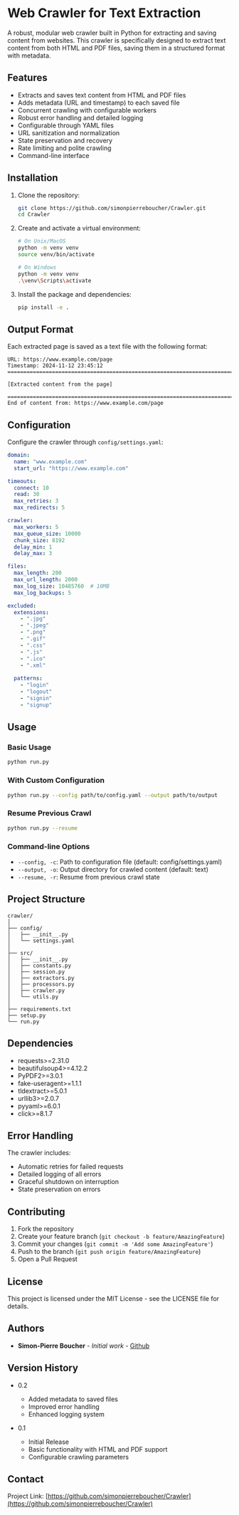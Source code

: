 # Web Crawler for Text Extraction

A robust, modular web crawler built in Python for extracting and saving content from websites. This crawler is specifically designed to extract text content from both HTML and PDF files, saving them in a structured format with metadata.

## Features

- Extracts and saves text content from HTML and PDF files
- Adds metadata (URL and timestamp) to each saved file
- Concurrent crawling with configurable workers
- Robust error handling and detailed logging
- Configurable through YAML files
- URL sanitization and normalization
- State preservation and recovery
- Rate limiting and polite crawling
- Command-line interface

## Installation

1. Clone the repository:
   ```bash
   git clone https://github.com/simonpierreboucher/Crawler.git
   cd Crawler
   ```

2. Create and activate a virtual environment:
   ```bash
   # On Unix/MacOS
   python -m venv venv
   source venv/bin/activate

   # On Windows
   python -m venv venv
   .\venv\Scripts\activate
   ```

3. Install the package and dependencies:
   ```bash
   pip install -e .
   ```

## Output Format

Each extracted page is saved as a text file with the following format:

```text
URL: https://www.example.com/page
Timestamp: 2024-11-12 23:45:12
====================================================================================================

[Extracted content from the page]

====================================================================================================
End of content from: https://www.example.com/page
```

## Configuration

Configure the crawler through `config/settings.yaml`:

```yaml
domain:
  name: "www.example.com"
  start_url: "https://www.example.com"

timeouts:
  connect: 10
  read: 30
  max_retries: 3
  max_redirects: 5

crawler:
  max_workers: 5
  max_queue_size: 10000
  chunk_size: 8192
  delay_min: 1
  delay_max: 3

files:
  max_length: 200
  max_url_length: 2000
  max_log_size: 10485760  # 10MB
  max_log_backups: 5

excluded:
  extensions:
    - ".jpg"
    - ".jpeg"
    - ".png"
    - ".gif"
    - ".css"
    - ".js"
    - ".ico"
    - ".xml"
  
  patterns:
    - "login"
    - "logout"
    - "signin"
    - "signup"
```

## Usage

### Basic Usage

```bash
python run.py
```

### With Custom Configuration

```bash
python run.py --config path/to/config.yaml --output path/to/output
```

### Resume Previous Crawl

```bash
python run.py --resume
```

### Command-line Options

- `--config, -c`: Path to configuration file (default: config/settings.yaml)
- `--output, -o`: Output directory for crawled content (default: text)
- `--resume, -r`: Resume from previous crawl state

## Project Structure

```
crawler/
│
├── config/
│   ├── __init__.py
│   └── settings.yaml
│
├── src/
│   ├── __init__.py
│   ├── constants.py
│   ├── session.py
│   ├── extractors.py
│   ├── processors.py
│   ├── crawler.py
│   └── utils.py
│
├── requirements.txt
├── setup.py
└── run.py
```

## Dependencies

- requests>=2.31.0
- beautifulsoup4>=4.12.2
- PyPDF2>=3.0.1
- fake-useragent>=1.1.1
- tldextract>=5.0.1
- urllib3>=2.0.7
- pyyaml>=6.0.1
- click>=8.1.7

## Error Handling

The crawler includes:
- Automatic retries for failed requests
- Detailed logging of all errors
- Graceful shutdown on interruption
- State preservation on errors

## Contributing

1. Fork the repository
2. Create your feature branch (`git checkout -b feature/AmazingFeature`)
3. Commit your changes (`git commit -m 'Add some AmazingFeature'`)
4. Push to the branch (`git push origin feature/AmazingFeature`)
5. Open a Pull Request

## License

This project is licensed under the MIT License - see the LICENSE file for details.

## Authors

- **Simon-Pierre Boucher** - *Initial work* - [Github](https://github.com/simonpierreboucher)

## Version History

* 0.2
    * Added metadata to saved files
    * Improved error handling
    * Enhanced logging system

* 0.1
    * Initial Release
    * Basic functionality with HTML and PDF support
    * Configurable crawling parameters

## Contact

Project Link: [https://github.com/simonpierreboucher/Crawler](https://github.com/simonpierreboucher/Crawler)
